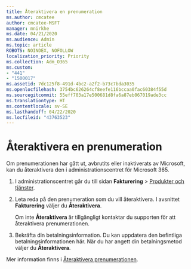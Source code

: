 ```yaml
---
title: Återaktivera en prenumeration
ms.author: cmcatee
author: cmcatee-MSFT
manager: mnirkhe
ms.date: 04/21/2020
ms.audience: Admin
ms.topic: article
ROBOTS: NOINDEX, NOFOLLOW
localization_priority: Priority
ms.collection: Adm_O365
ms.custom:
- "441"
- "1500017"
ms.assetid: 7dc125f8-491d-4bc2-a2f2-b73c7bda3035
ms.openlocfilehash: 3754bc626264cf8eefe116bccaa0fac60384f55d
ms.sourcegitcommit: 55eff703a17e500681d8fa6a87eb067019ade3cc
ms.translationtype: HT
ms.contentlocale: sv-SE
ms.lasthandoff: 04/22/2020
ms.locfileid: "43763523"
---
```

# <a name="how-to-reactivate-a-subscription"></a>Återaktivera en prenumeration

Om prenumerationen har gått ut, avbrutits eller inaktiverats av Microsoft, kan du återaktivera den i administrationscentret för Microsoft 365.
  
1. I administrationscentret går du till sidan **Fakturering** \> [Produkter och tjänster](https://go.microsoft.com/fwlink/p/?linkid=842054).

2. Leta reda på den prenumeration som du vill återaktivera. I avsnittet **Fakturering** väljer du **Återaktivera**.

    Om inte **Återaktivera** är tillgängligt kontaktar du supporten för att återaktivera prenumerationen.

3. Bekräfta din betalningsinformation. Du kan uppdatera den befintliga betalningsinformationen här. När du har angett din betalningsmetod väljer du **Återaktivera**.

Mer information finns i [Återaktivera prenumerationen](https://docs.microsoft.com/office365/admin/subscriptions-and-billing/reactivate-your-subscription).